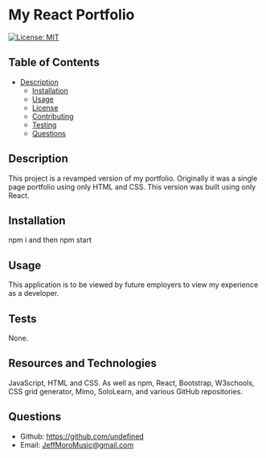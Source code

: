 # My React Portfolio
[![License: MIT](https://img.shields.io/badge/License-MIT-yellow.svg)](https://opensource.org/licenses/MIT)


## Table of Contents

- [Description](#description)
  - [Installation](#installation)
  - [Usage](#usage)
  - [License](#license)
  - [Contributing](#how-to-contribute)
  - [Testing](#tests)
  - [Questions](#questions)

## Description

This project is a revamped version of my portfolio. Originally it was a single page portfolio using only HTML and CSS. This version was built using only React.

## Installation

npm i and then npm start

## Usage 

This application is to be viewed by future employers to view my experience as a developer.

## Tests

None.

## Resources and Technologies

JavaScript, HTML and CSS. As well as npm, React, Bootstrap, W3schools, CSS grid generator, Mimo, SoloLearn, and various GitHub repositories. 



## Questions

* Github: https://github.com/undefined
* Email: JeffMoroMusic@gmail.com
